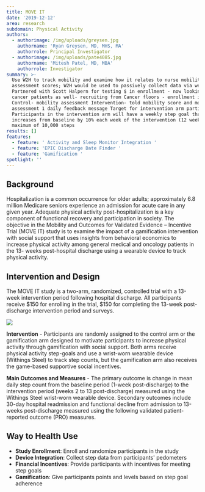 ```yaml
---
title: MOVE IT
date: '2019-12-12'
area: research
subdomain: Physical Activity
authors:
  - authorimage: /img/uploads/greysen.jpg
    authorname: 'Ryan Greysen, MD, MHS, MA'
    authorrole: Principal Investigator
  - authorimage: /img/uploads/pate4085.jpg
    authorname: 'Mitesh Patel, MD, MBA'
    authorrole: Investigator
summary: >-
  Use W2H to track mobility and examine how it relates to nurse mobility
  assessment scores; W2H would be used to passively collect data via wearable.
  Partnered with Scott Halpern for testing $ in enrollment - now looking at
  cancer patients as well- recruiting from Cancer floors - enrollment incentives
  Control- mobility assessment Intervention- told mobility score and mobility
  assessment 1 daily feedback message Target for intervention arm participants:
  Participants in the intervention arm will have a weekly step goal that
  increases from baseline by 10% each week of the intervention (12 weeks) with a
  maximum of 10,000 steps
results: []
features:
  - feature: ' Activity and Sleep Monitor Integration '
  - feature: 'EPIC Discharge Date Finder '
  - feature: 'Gamification '
spotlight: ''
---
```

## Background

Hospitalization is a common occurrence for older adults; approximately 6.8 million Medicare seniors experience an admission for acute care in any given year. Adequate physical activity post-hospitalization is a key component of functional recovery and participation in society. The objective in the Mobility and Outcomes for Validated Evidence – Incentive Trial (MOVE IT) study is to examine the impact of a gamification intervention with social support that uses insights from behavioral economics to increase physical activity among general medical and oncology patients in the 13- weeks post-hospital discharge using a wearable device to track physical activity.

## Intervention and Design

The MOVE IT study is a two-arm, randomized, controlled trial with a 13-week intervention period following hospital discharge. All participants receive $150 for enrolling in the trial, $150 for completing the 13-week post-discharge intervention period and surveys.

![](/img/uploads/1-s2.0-s1551714419306275-gr1.jpg)

**Intervention** - Participants are randomly assigned to the control arm or the gamification arm designed to motivate participants to increase physical activity through gamification with social support. Both arms receive physical activity step-goals and use a wrist-worn wearable device (Withings Steel) to track step counts, but the gamification arm also receives the game-based supportive social incentives.

**Main Outcomes and Measures** - The primary outcome is change in mean daily step count from the baseline period (1-week post-discharge) to the intervention period (weeks 2 to 13 post-discharge) measured using the Withings Steel wrist-worn wearable device. Secondary outcomes include 30-day hospital readmission and functional decline from admission to 13-weeks post-discharge measured using the following validated patient-reported outcome (PRO) measures.

## Way to Health Use

* **Study Enrollment**: Enroll and randomize participants in the study
* **Device Integration**: Collect step data from participants' pedometers
* **Financial Incentives**: Provide participants with incentives for meeting step goals
* **Gamification**: Give participants points and levels based on step goal adherence
